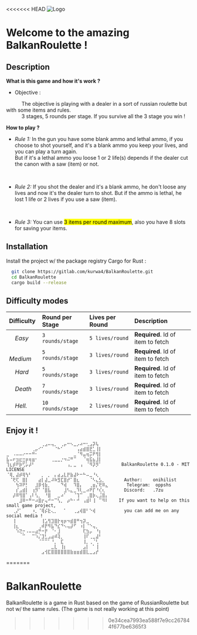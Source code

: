 <<<<<<< HEAD
![Logo](https://media.discordapp.net/attachments/922469880568119326/1202906798646886440/BalkanRoulette.png?ex=65cf2941&is=65bcb441&hm=9a66bef67f9ddd639250c97bd460d84013ad2bbb52734446f2bd6c87f6adb143&=&format=webp&quality=lossless)


# Welcome to the amazing BalkanRoulette !

## Description

**What is this game and how it's work ?**

- Objective :

&emsp;&emsp;&emsp;The objective is playing with a dealer in a sort of russian roulette but with some items and rules.<br/>
&emsp;&emsp;&emsp;3 stages, 5 rounds per stage. If you survive all the 3 stage you win !

**How to play ?**

- _Rule 1:_ In the gun you have some blank ammo and lethal ammo, if you choose to shot yourself, and it's a blank ammo
you keep your lives, and you can play a turn again.<br/>But if it's a lethal ammo you loose 1 or 2 life(s) depends if the
dealer cut the canon with a saw (item) or not.
<br/>

- _Rule 2:_ If you shot the dealer and it's a blank ammo, he don't loose any lives and now it's the dealer turn to shot.
But if the ammo is lethal, he lost 1 life or 2 lives if you use a saw (item).
<br/>

- _Rule 3:_ You can use <mark style="background-color: #FFFF00">3 items per round maximum</mark>, also you have 8 slots for saving your items.
## Installation

Install the project w/ the package registry Cargo for Rust :

```bash
  git clone https://gitlab.com/kurwa4/BalkanRoulette.git
  cd BalkanRoulette
  cargo build --release
```

## Difficulty modes

| Difficulty     | Round per Stage   | Lives per Round   | Description                       |
|:---------------|:------------------|:------------------| :-------------------------------- |
| &emsp;_Easy_   | `3 rounds/stage`  | `5 lives/round`   | **Required**. Id of item to fetch |
| &emsp;_Medium_ | `5 rounds/stage`  | `3 lives/round`   | **Required**. Id of item to fetch |
| &emsp;_Hard_   | `5 rounds/stage`  | `3 lives/round`   | **Required**. Id of item to fetch |
| &emsp;_Death_  | `7 rounds/stage`  | `3 lives/round`   | **Required**. Id of item to fetch |
| &emsp;_Hell._  | `10 rounds/stage` | `2 lives/round`   | **Required**. Id of item to fetch |


## Enjoy it !

```
⠀⠀⠀⠀⠀⠀⠀⠀⠀⠀⠀⢀⣠⠤⢤⡀⠀⢀⡤⠒⠢⣀⡠⠴⠒⢂⣠⡽⢧⠀⠀⠀
⠀⠀⠀⠀⠀⠀⠀⠀⢀⡤⠊⠁⠀⠀⠀⠈⠓⠁⠀⠀⠀⠀⢠⣴⣾⣿⣟⣁⢸⡇⠀⠀
⣀⠀⠠⠤⠤⠔⠒⠒⠛⠂⠀⠀⠀⠀⠀⠀⠀⠀⠀⠀⠀⣀⠈⠻⣤⢶⡭⠟⢻⡇⠀⠀
⣧⠤⠖⣲⣖⣒⡶⢶⣶⠂⠀⠀⠀⠀⢀⣀⣀⡐⠲⠬⠛⠉⠀⠀⠈⢶⣯⣦⣸⡇⠀⠀
⢹⣆⡾⠟⡷⢋⡥⡼⠃⠀⠀⠀⠀⠀⠀⠀⠀⠀⠀⢠⡀⣀⠀⢠⠀⠈⠻⡽⡻⠁⠀⠀     BalkanRoulette 0.1.0 - MIT LICENSE
⠈⢿⡀⣼⡾⢿⢳⠃⠀⠀⠀⡀⠀⡀⠀⡄⣴⣠⣇⡟⣷⣼⠗⠒⠓⠤⣀⠘⢆⠀⠀⠀   
⠀⠈⢟⢏⠀⣿⡇⠀⠀⠀⣴⡇⣼⣀⠼⠷⣻⣏⣿⡞⠁⣿⣆⠀⠀⠀⠈⠣⣄⣣⡀⠀      Author:    onihilist
⠀⠀⠀⢳⠽⠟⡃⠀⠀⣸⡿⢺⣷⡀⠀⠀⠀⠙⢾⠀⠀⠹⣿⡄⠀⠀⢀⣶⡌⢟⠿⣄       Telegram:  oppshs
⠀⠀⠀⡎⣠⣾⡇⠀⢰⡻⠁⠈⣿⣧⠀⠀⠀⠀⣸⠣⣄⣀⠹⢇⣀⠴⠟⡏⠘⢎⢆⠀      Discord:   .7zu
⠀⠀⡼⠿⢻⣿⠁⢠⠇⢣⡀⠀⠘⣿⠀⠀⣀⠴⠁⠀⠀⠈⢹⠉⠀⢀⣿⡷⢄⣨⣿⡄
⠀⠀⠀⠀⣸⠿⠒⠛⠒⠴⣿⡖⢤⠚⠒⠉⢣⡀⠀⡴⠓⠂⠚⠀⢠⣾⠇⢸⠀⠉⠻⠇    If you want to help on this small game project,
⠀⠀⢀⡜⠁⠀⠀⠀⠰⡀⠈⢿⡮⣗⢄⡀⠀⠀⠁⠀⠀⢀⣠⢾⣿⠃⠑⢾⠀⠀⠀⠀      you can add me on any social media !
⠀⠀⢸⠀⠀⠀⠀⠀⠀⠀⠀⢸⣡⢻⣹⣿⡗⢶⡶⠲⣾⣿⠛⢲⡽⣀⠀⠀⠀⠀⠀⠀
⠀⠀⢸⣆⠀⠀⠀⠀⠀⠀⢀⠾⡟⠻⣧⠙⣎⠙⠢⢤⡼⠋⠀⠰⡇⠈⠑⢤⡀⠀⠀⠀
⠀⠀⠀⠱⢝⡒⠠⠤⠤⣴⡛⠒⡟⠀⠈⠂⣸⠀⠀⠀⠀⠀⠀⠀⢏⣳⡤⠀⠘⡆⠀⠀
⠀⠀⠀⠀⠀⠉⠀⠀⠉⠱⡌⣹⣃⣠⣴⠾⢽⡀⠀⠀⠀⠀⠀⠀⢸⠏⢀⣀⣼⠃⠀⠀
⠀⠀⠀⠀⠀⠀⠀⠀⠀⠀⠈⠉⠉⠁⠘⡀⠀⣏⠀⠀⠀⠀⠀⠀⢸⡀⢀⠈⢃⠀⠀⠀
⠀⠀⠀⠀⠀⠀⠀⠀⠀⠀⠀⠀⠀⠀⣀⣇⠀⢸⡆⠀⠀⠀⠀⠀⣠⡇⠀⠁⢸⠀⠀⠀
⠀⠀⠀⠀⠀⠀⠀⠀⠀⠀⠀⣠⢺⣏⣿⣿⣿⣿⣿⣿⣷⣶⣶⣾⣿⣇⣀⣠⡞⠀⠀⠀
```
    
=======
# BalkanRoulette
BalkanRoulette is a game in Rust based on the game of RussianRoulette but not w/ the same rules.
(The game is not really working at this point)
>>>>>>> 0e34cea7993ea588f7e9cc267844f677be6365f3
